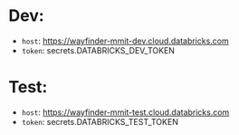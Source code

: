 # Dev:
* `host`: https://wayfinder-mmit-dev.cloud.databricks.com
* `token`: secrets.DATABRICKS_DEV_TOKEN

# Test:
* `host`: https://wayfinder-mmit-test.cloud.databricks.com
* `token`: secrets.DATABRICKS_TEST_TOKEN 